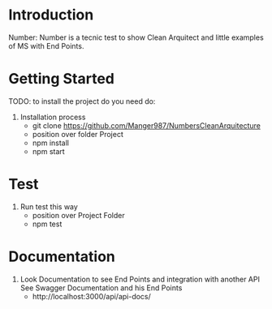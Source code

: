 # Introduction 
Number: Number is a tecnic test to show Clean Arquitect and little examples of MS with End Points. 

# Getting Started
TODO: to install the project do you need do:
1.	Installation process
    - git clone https://github.com/Manger987/NumbersCleanArquitecture
    - position over folder Project
    - npm install 
    - npm start
    
# Test
1.	Run test this way
    - position over Project Folder
    - npm test

# Documentation
1.	Look Documentation to see End Points and integration with another API
    See Swagger Documentation and his End Points
    - http://localhost:3000/api/api-docs/